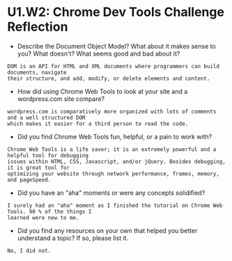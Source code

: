 # U1.W2: Chrome Dev Tools Challenge Reflection

* Describe the Document Object Model? What about it makes sense to you? What doesn't? What seems good and bad about it?
```
DOM is an API for HTML and XML documents where programmers can build documents, navigate  
their structure, and add, modify, or delete elements and content.
```
* How did using Chrome Web Tools to look at your site and a wordpress.com site compare?
```
wordpress.com is comparatively more organized with lots of comments and a well structured DOM
which makes it easier for a third person to read the code.  
```
* Did you find Chrome Web Tools fun, helpful, or a pain to work with?
```
Chrome Web Tools is a life saver; it is an extremely powerful and a helpful tool for debugging
issues within HTML, CSS, Javascript, and/or jQuery. Besides debugging, it is great tool for
optimizing your website through network performance, frames, memory, and pageSpeed.
```
* Did you have an "aha" moments or were any concepts solidified?
```
I surely had an "aha" moment as I finished the tutorial on Chrome Web Tools. 90 % of the things I
learned were new to me.
```
* Did you find any resources on your own that helped you better understand a topic? If so, please list it.  
```
No, I did not.
```
